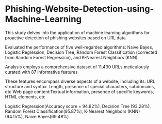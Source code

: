 # Phishing-Website-Detection-using-Machine-Learning

This study delves into the application of machine learning algorithms for proactive detection of phishing websites based on URL data

Evaluated the performance of five well-regarded algorithms: Naive Bayes, Logistic Regression, Decision Tree, Random Forest Classification (corrected from Random Forest Regression), and K-Nearest Neighbors (KNN)

Analysis employs a comprehensive dataset of 11,430 URLs meticulously curated with 87 informative features

These features encompass diverse aspects of a website, including its: URL structure and syntax: Length, presence of special characters, subdomains, etc.Web page content:Textual information, presence of specific keywords, HTML elements, etc

Logistic Regression(Accuracy score = 94.82%), Decision Tree (93.28%), Random Forest Classification(95.87%), K-Nearest Neighbors (KNN) (94.15%), Naive Bayes(69.48%)
 

 
